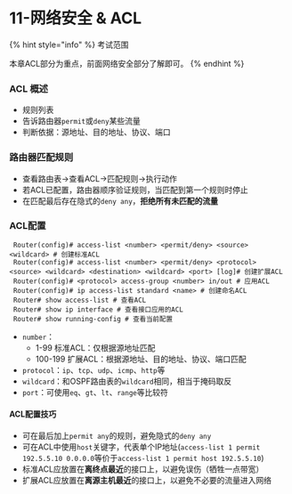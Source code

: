 # 11-网络安全 & ACL

{% hint style="info" %}
考试范围

本章ACL部分为重点，前面网络安全部分了解即可。
{% endhint %}

### ACL 概述

* 规则列表
* 告诉路由器`permit`或`deny`某些流量
* 判断依据：源地址、目的地址、协议、端口

### 路由器匹配规则

* 查看路由表->查看ACL->匹配规则->执行动作
* 若ACL已配置，路由器顺序验证规则，当匹配到第一个规则时停止
* 在匹配最后存在隐式的`deny any`，**拒绝所有未匹配的流量**

### ACL配置

```
 Router(config)# access-list <number> <permit/deny> <source> <wildcard> # 创建标准ACL
 Router(config)# access-list <number> <permit/deny> <protocol> <source> <wildcard> <destination> <wildcard> <port> [log]# 创建扩展ACL
 Router(config)# <protocol> access-group <number> in/out # 应用ACL
 Router(config)# ip access-list standard <name> # 创建命名ACL
 Router# show access-list # 查看ACL
 Router# show ip interface # 查看接口应用的ACL
 Router# show running-config # 查看当前配置
```

* `number`：
  * 1-99 标准ACL：仅根据源地址匹配
  * 100-199 扩展ACL：根据源地址、目的地址、协议、端口匹配
* `protocol`：`ip`、`tcp`、`udp`、`icmp`、`http`等
* `wildcard`：和OSPF路由表的`wildcard`相同，相当于掩码取反
* `port`：可使用`eq`、`gt`、`lt`、`range`等比较符

#### ACL配置技巧

* 可在最后加上`permit any`的规则，避免隐式的`deny any`
* 可在ACL中使用`host`关键字，代表单个IP地址(`access-list 1 permit 192.5.5.10 0.0.0.0`等价于`access-list 1 permit host 192.5.5.10`)
* 标准ACL应放置在**离终点最近**的接口上，以避免误伤（牺牲一点带宽）
* 扩展ACL应放置在**离源主机最近**的接口上，以避免不必要的流量进入网络
